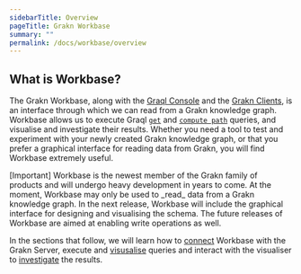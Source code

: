 ```yaml
---
sidebarTitle: Overview
pageTitle: Grakn Workbase
summary: ""
permalink: /docs/workbase/overview
---
```


## What is Workbase?
The Grakn Workbase, along with the [Graql Console](/docs/running-grakn/console) and the [Grakn Clients](/docs/client-api/overview), is an interface through which we can read from a Grakn knowledge graph.
Workbase allows us to execute Graql [`get`](/docs/query/get-query) and [`compute path`](/docs/query/compute-query#compute-the-shortest-path) queries, and visualise and investigate their results.
Whether you need a tool to test and experiment with your newly created Grakn knowledge graph, or that you prefer a graphical interface for reading data from Grakn, you will find Workbase extremely useful.

<div class="galert">
[Important]
Workbase is the newest member of the Grakn family of products and will undergo heavy development in years to come. At the moment, Workbase may only be used to _read_ data from a Grakn knowledge graph.
In the next release, Workbase will include the graphical interface for designing and visualising the schema. The future releases of Workbase are aimed at enabling write operations as well.
</div>

In the sections that follow, we will learn how to [connect](/docs/workbase/connection) Workbase with the Grakn Server, execute and [visusalise](/docs/workbase/visualisation) queries and interact with the visualiser to [investigate](/docs/workbase/investigation) the results.